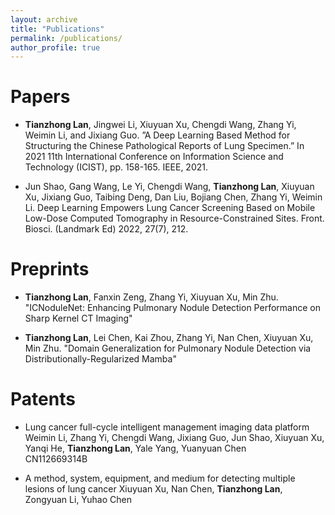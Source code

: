 ```yaml
---
layout: archive
title: "Publications"
permalink: /publications/
author_profile: true
---
```


# Papers

- **Tianzhong Lan**, Jingwei Li, Xiuyuan Xu, Chengdi Wang, Zhang Yi, Weimin Li, and
Jixiang Guo. ”A Deep Learning Based Method for Structuring the Chinese Pathological Reports
of Lung Specimen.” In 2021 11th International Conference on Information Science and
Technology (ICIST), pp. 158-165. IEEE, 2021.  

- Jun Shao, Gang Wang, Le Yi, Chengdi Wang, **Tianzhong Lan**, Xiuyuan Xu, Jixiang Guo, Taibing Deng, Dan Liu, Bojiang Chen, Zhang Yi, Weimin Li. Deep Learning Empowers Lung Cancer Screening Based on Mobile Low-Dose Computed Tomography in Resource-Constrained Sites. Front. Biosci. (Landmark Ed) 2022, 27(7), 212.  

# Preprints

- **Tianzhong Lan**, Fanxin Zeng, Zhang Yi, Xiuyuan Xu, Min Zhu. "ICNoduleNet: Enhancing Pulmonary Nodule Detection Performance on Sharp Kernel CT Imaging"
<!-- IEEE Journal of Biomedical and Health Informatics (JBHI) *(Under Review (Revised 1))* -->

- **Tianzhong Lan**, Lei Chen, Kai Zhou, Zhang Yi, Nan Chen, Xiuyuan Xu, Min Zhu. "Domain Generalization for Pulmonary Nodule Detection via Distributionally-Regularized Mamba"
<!-- the 27th International Conference on Medical Image Computing and Computer Assisted Intervention (MICCAI 2024) *(Under Review)* -->

# Patents

- Lung cancer full-cycle intelligent management imaging data platform  
Weimin Li, Zhang Yi, Chengdi Wang, Jixiang Guo, Jun Shao, Xiuyuan Xu, Yanqi He, **Tianzhong Lan**, Yale Yang, Yuanyuan Chen  
CN112669314B

- A method, system, equipment, and medium for detecting multiple lesions of lung cancer 
Xiuyuan Xu, Nan Chen, **Tianzhong Lan**, Zongyuan Li, Yuhao Chen

